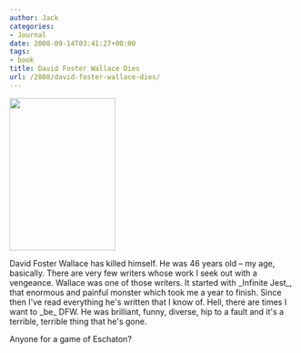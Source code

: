 ```yaml
---
author: Jack
categories:
- Journal
date: 2008-09-14T03:41:27+00:00
tags:
- book
title: David Foster Wallace Dies
url: /2008/david-foster-wallace-dies/
---
```


[<img src="http://baty.net/files//david_foster_wallace.jpg" alt="" title="david_foster_wallace" width="186" height="268" class="alignleft size-full wp-image-2676" />][1]

<span class="drop_cap">D</span>avid Foster Wallace has killed himself. He was 46 years old &#8211; my age, basically. There are very few writers whose work I seek out with a vengeance. Wallace was one of those writers. It started with \_Infinite Jest\_, that enormous and painful monster which took me a year to finish. Since then I've read everything he's written that I know of. Hell, there are times I want to \_be\_ DFW. He was brilliant, funny, diverse, hip to a fault and it's a terrible, terrible thing that he's gone.

Anyone for a game of Eschaton?

 [1]: http://baty.net/files//david_foster_wallace.jpg